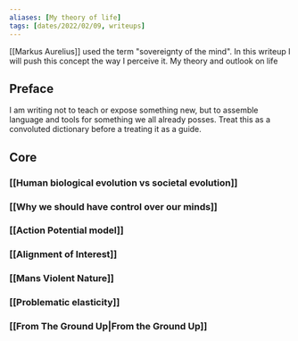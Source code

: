 ```yaml
---
aliases: [My theory of life]
tags: [dates/2022/02/09, writeups]
---
```

[[Markus Aurelius]] used the term "sovereignty of the mind". In this writeup I will push this concept the way I perceive it.
My theory and outlook on life

## Preface
I am writing not to teach or expose something new, but to assemble language and tools for something we all already posses. Treat this as a convoluted dictionary before a treating it as a guide.

## Core
### [[Human biological evolution vs societal evolution]]
### [[Why we should have control over our minds]]
### [[Action Potential model]]
### [[Alignment of Interest]]
### [[Mans Violent Nature]]
### [[Problematic elasticity]]
### [[From The Ground Up|From the Ground Up]]


